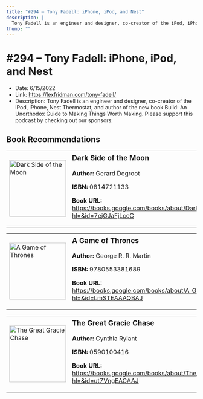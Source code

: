 ```yaml
---
title: "#294 – Tony Fadell: iPhone, iPod, and Nest"
description: |
  Tony Fadell is an engineer and designer, co-creator of the iPod, iPhone, Nest Thermostat, and author of the new book Build: An Unorthodox Guide to Making Things Worth Making. Please support this podcast by checking out our sponsors:"
thumb: ""
---
```


# #294 – Tony Fadell: iPhone, iPod, and Nest

  - Date: 6/15/2022
  - Link: https://lexfridman.com/tony-fadell/
  - Description: Tony Fadell is an engineer and designer, co-creator of the iPod, iPhone, Nest Thermostat, and author of the new book Build: An Unorthodox Guide to Making Things Worth Making. Please support this podcast by checking out our sponsors:

## Book Recommendations

<table style="border: none;"><tr style="border: none;"><td style="border: none;"><img src="https://books.google.com/books/content?id=7ejGJaFjLccC&printsec=frontcover&img=1&zoom=1&edge=curl&source=gbs_api" alt="Dark Side of the Moon" width="150" style="vertical-align: top;"></td><td style="border: none; vertical-align: top;"><h3 style='margin-top: 5'>Dark Side of the Moon</h3><p><strong>Author:</strong> Gerard Degroot</p><p><strong>ISBN:</strong> 0814721133</p><p><strong>Book URL:</strong> <a href="https://books.google.com/books/about/Dark_Side_of_the_Moon.html?hl=&id=7ejGJaFjLccC">https://books.google.com/books/about/Dark_Side_of_the_Moon.html?hl=&id=7ejGJaFjLccC</a></p></td></tr></table>
<table style="border: none;"><tr style="border: none;"><td style="border: none;"><img src="https://books.google.com/books/content?id=LmSTEAAAQBAJ&printsec=frontcover&img=1&zoom=1&source=gbs_api" alt="A Game of Thrones" width="150" style="vertical-align: top;"></td><td style="border: none; vertical-align: top;"><h3 style='margin-top: 5'>A Game of Thrones</h3><p><strong>Author:</strong> George R. R. Martin</p><p><strong>ISBN:</strong> 9780553381689</p><p><strong>Book URL:</strong> <a href="https://books.google.com/books/about/A_Game_of_Thrones.html?hl=&id=LmSTEAAAQBAJ">https://books.google.com/books/about/A_Game_of_Thrones.html?hl=&id=LmSTEAAAQBAJ</a></p></td></tr></table>
<table style="border: none;"><tr style="border: none;"><td style="border: none;"><img src="https://books.google.com/books/content?id=ut7VngEACAAJ&printsec=frontcover&img=1&zoom=1&source=gbs_api" alt="The Great Gracie Chase" width="150" style="vertical-align: top;"></td><td style="border: none; vertical-align: top;"><h3 style='margin-top: 5'>The Great Gracie Chase</h3><p><strong>Author:</strong> Cynthia Rylant</p><p><strong>ISBN:</strong> 0590100416</p><p><strong>Book URL:</strong> <a href="https://books.google.com/books/about/The_Great_Gracie_Chase.html?hl=&id=ut7VngEACAAJ">https://books.google.com/books/about/The_Great_Gracie_Chase.html?hl=&id=ut7VngEACAAJ</a></p></td></tr></table>
